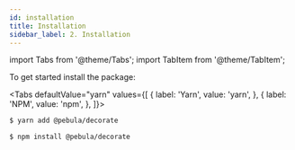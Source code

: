 ```yaml
---
id: installation
title: Installation
sidebar_label: 2. Installation
---
```

import Tabs from '@theme/Tabs';
import TabItem from '@theme/TabItem';

To get started install the package:

<Tabs defaultValue="yarn" values={[
  { label: 'Yarn', value: 'yarn', },
  { label: 'NPM', value: 'npm', },
]}>

<TabItem value="yarn">

```bash
$ yarn add @pebula/decorate
```

</TabItem>

<TabItem value="npm">

```bash
$ npm install @pebula/decorate
```

</TabItem>
</Tabs>
